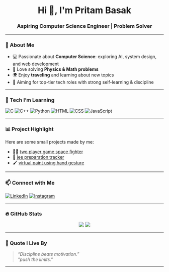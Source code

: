 <h1 align="center">Hi 👋, I'm Pritam Basak</h1>
<h3 align="center">Aspiring Computer Science Engineer | Problem Solver</h3>

---

### 🚀 About Me
- 💻 Passionate about **Computer Science**: exploring AI, system design, and web development  
- 🧠 Love solving **Physics & Math problems**  
- 🌍 Enjoy **traveling** and learning about new topics  
- 🎯 Aiming for top-tier tech roles with strong self-learning & discipline  

---

### 🧰 Tech I’m Learning
![C](https://img.shields.io/badge/-C-00599C?style=flat&logo=c)
![C++](https://img.shields.io/badge/-C++-00599C?style=flat&logo=c%2B%2B)
![Python](https://img.shields.io/badge/-Python-3776AB?style=flat&logo=python)
![HTML](https://img.shields.io/badge/-HTML5-E34F26?style=flat&logo=html5)
![CSS](https://img.shields.io/badge/-CSS3-1572B6?style=flat&logo=css3)
![JavaScript](https://img.shields.io/badge/-JavaScript-F7DF1E?style=flat&logo=javascript)

---

### 📊 Project Highlight
Here are some small projects made by me:
- 👨‍💻 [two player game space fighter](https://github.com/pritam-bsk/space_fighter)
- 📖 [jee preparation tracker](https://github.com/pritam-bsk/tracker)
- 🖌️ [virtual paint using hand gesture](https://github.com/pritam-bsk/virtual-paint)

---

### 📫 Connect with Me
[![LinkedIn](https://img.shields.io/badge/-LinkedIn-blue?style=flat&logo=linkedin)](https://www.linkedin.com/in/pritam-basak-412114368)
[![Instagram](https://img.shields.io/badge/-Instagram-E4405F?style=flat&logo=instagram)](https://instagram.com/pritam.qy)

---

### 🔥 GitHub Stats
<p align="center">
  <img src="https://github-readme-stats.vercel.app/api?username=pritam-bsk&show_icons=true&theme=tokyonight" />
  <img src="https://github-readme-stats.vercel.app/api/top-langs/?username=pritam-bsk&layout=compact&theme=tokyonight" />
</p>

---

### 🧠 Quote I Live By
> _“Discipline beats motivation.”_</br>
> _"push the limits."_
---
